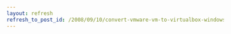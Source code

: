 ```yaml
---
layout: refresh
refresh_to_post_id: /2008/09/10/convert-vmware-vm-to-virtualbox-windows-xp-pro-host-and-guest
---
```

